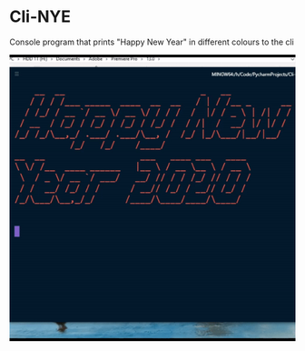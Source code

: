 # Cli-NYE
Console program that prints "Happy New Year" in different colours to the cli

![Demo](https://github.com/IVIURRAY/Cli-NYE/blob/master/media/demo.gif)
